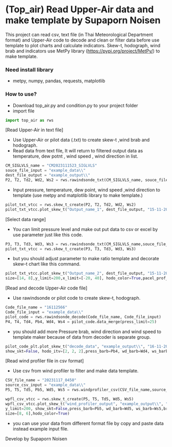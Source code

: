 # (Top_air) Read Upper-Air data and make template by Supaporn Noisen

This project can read csv, text file (in Thai Meteorological Department format) and Upper-Air code to decode and clean or filter data before use template to plot charts and calculate indicators. 
Skew-t, hodograph, wind brab and indicators use MetPy library (https://pypi.org/project/MetPy/) to make template.

### Need install library
- metpy, numpy, pandas, requests, matplotlib

### How to use?
- Download top_air.py and condition.py to your project folder
- import file
```python
import top_air as rws
```

[Read Upper-Air in text file]
- Use Upper-Air or pilot data (.txt) to create skew-t ,wind brab and hodograph.
- Read data from text file, It will return to filtered output data as temperature, dew potnt , wind speed , wind direction in list.
```python
CM_SIGLVLS_name = "CM2023111523_SIGLVLS"
souce_file_input = "example_data\\"
dest_file_output = "example_output\\"
P2, T2, Td2, Wd2, Ws2 = rws.rawindsonde_txt(CM_SIGLVLS_name, souce_file_input).data_merge()
```
- Input pressure, temperature, dew point, wind speed ,wind direction to template (use metpy and matplotlib library to make template.)
```python
pilot_txt_vtcc = rws.skew_t_create(P2, T2, Td2, Wd2, Ws2)
pilot_txt_vtcc.plot_skew_t("Output_name_1", dest_file_output, "15-11-2023", "15:23",name_location="Chiang maistaion", size=[14, 8])
```
[Select data range]
- You can limit pressure level and make out put data to csv or excel by use parameter just like this code.
```python
P3, T3, Td3, Wd3, Ws3 = rws.rawindsonde_txt(CM_SIGLVLS_name,souce_file_input).data_merge(press_limit=250,type="excel",file_name="excel_output",dest="example_output\\")
pilot_txt_vtcc = rws.skew_t_create(P3, T3, Td3, Wd3, Ws3)
```
- but you should adjust parameter to make ratio template and decorate skew-t chart like this command.
```python
pilot_txt_vtcc.plot_skew_t("Output_name_2", dest_file_output, "15-11-2023", "15:23", name_location="Chiang maistaion",
size=[14, 8],y_limit=200,x_limit=[-20, 40], hodo_color=True,pacel_prof_plot = True,cape_cin_plot = True)
```

[Read and decode Upper-Air code file]
- Use rawindsonde or pilot code to create skew-t, hodograph.
```python
Code_file_name = "16112566"
Code_file_input = "example_data\\"
pilot_code = rws.rawindsonde_decode(Code_file_name, Code_file_input)
P4, T4, Td4, Pb4, Wd4, Ws4 = pilot_code.data_merge(press_limit=25)
```
- you should add more Pressure brab, wind direction and wind speed to template maker because of data from decoder is separate group.
```python
pilot_code_plt.plot_skew_t("decode_data", "example_output\\", "16-11-2023", "00:00", name_location="title name",
show_skt=False, hodo_itv=[2, 2, 2],press_barb=Pb4, wd_barb=Wd4, ws_barb=Ws4, hodo_color=True, size=[14, 8])
```

[Read wind profiler file in csv format]
- Use csv from wind profiler to filter and make data template.
```python
CSV_file_name = "20231117_0450"
source_csv_input = "example_data\\"
P5, T5, Td5, Pb5, Wd5, Ws5 = rws.windprofiler_csv(CSV_file_name,source_csv_input).data_merge()

wpfl_csv_vtcc = rws.skew_t_create(P5, T5, Td5, Wd5, Ws5)
wpfl_csv_vtcc.plot_skew_t("wind_profiler_output", "example_output\\", "17-11-2023", "00:00",name_location="Chiang mai",
y_limit=200, show_skt=False,press_barb=Pb5, wd_barb=Wd5, ws_barb=Ws5,brab_itv=[5, 5, 5], x_limit=[-20, 40], 
size=[8, 6],hodo_color=True)
```

- you can use your data from different format file by copy and paste data instead example input file.

Develop by Supaporn Noisen
